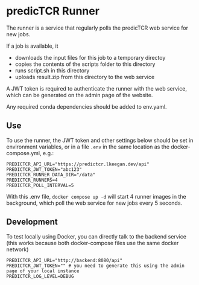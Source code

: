 # predicTCR Runner

The runner is a service that regularly polls the predicTCR web service for new jobs.

If a job is available, it

- downloads the input files for this job to a temporary directoy
- copies the contents of the scripts folder to this directory
- runs script.sh in this directory
- uploads result.zip from this directory to the web service

A JWT token is required to authenticate the runner with the web service,
which can be generated on the admin page of the website.

Any required conda dependencies should be added to env.yaml.

## Use

To use the runner, the JWT token and other settings below should be set in environment variables,
or in a file `.env` in the same location as the docker-compose.yml, e.g.:

```
PREDICTCR_API_URL="https://predictcr.lkeegan.dev/api"
PREDICTCR_JWT_TOKEN="abc123"
PREDICTCR_RUNNER_DATA_DIR="/data"
PREDICTCR_RUNNERS=4
PREDICTCR_POLL_INTERVAL=5
```

With this .env file, `docker compose up -d` will start 4 runner images in the background, which poll the web service for new jobs every 5 seconds.

## Development

To test locally using Docker, you can directly talk to the backend service (this works because both docker-compose files use the same docker network)

```
PREDICTCR_API_URL="http://backend:8080/api"
PREDICTCR_JWT_TOKEN="" # you need to generate this using the admin page of your local instance
PREDICTCR_LOG_LEVEL=DEBUG
```
